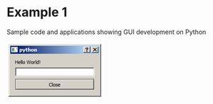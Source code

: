 # Example 1
Sample code and applications showing GUI development on Python

![alt text](https://raw.githubusercontent.com/aliakyurek/python-gui/master/example1/image.png)
